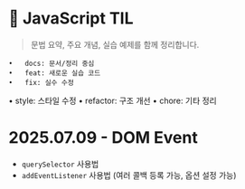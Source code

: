 # 📘 JavaScript TIL

> 문법 요약, 주요 개념, 실습 예제를 함께 정리합니다.

	•	docs: 문서/정리 중심
	•	feat: 새로운 실습 코드
	•	fix: 실수 수정
  •	style: 스타일 수정
	•	refactor: 구조 개선
	•	chore: 기타 정리

# 2025.07.09 - DOM Event

- `querySelector` 사용법
- `addEventListener` 사용법 (여러 콜백 등록 가능, 옵션 설정 가능)
  